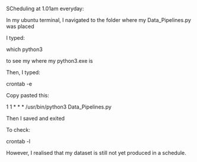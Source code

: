 SCheduling at 1.01am everyday:

In my ubuntu terminal, I navigated to the folder where my Data_Pipelines.py was placed

I typed:

which python3 

to see my where my python3.exe is


Then, I typed:

crontab -e

Copy pasted this:

1 1 * * * /usr/bin/python3  Data_Pipelines.py

Then I saved and exited

To check:

crontab -l


However, I realised that my dataset is still not yet produced in a schedule.